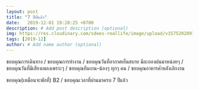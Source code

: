 ```yaml
---
layout: post
title: "7 ปีที่แล้ว"
date:   2019-12-01 19:28:25 +0700
description: # Add post description (optional)
img: https://res.cloudinary.com/sdees-reallife/image/upload/v1575202891/2012-12-01_19.46.05.jpg # Add image post (optional)
tags: [2019-12]
author: # Add name author (optional)
---
```

ขอบคุณการเดินทาง / ขอบคุณการทำงาน / ขอบคุณวันที่อากาศเย็นสบาย มีละอองฝนมาหน่อยๆ / ขอบคุณวันที่มีเสียงเพลงเพราะๆ / ขอบคุณทีมงาน-น้องๆ ทุกๆ คน / ขอบคุณอาหารค่ำหลังเลิกงาน

<i class="fa fa-child" style="color:plum"></i>

ขอบคุณ(เหมือนจะพักที่) B2 / ขอบคุณเวลาที่ผ่านมาครบ 7 ปีแล้ว
